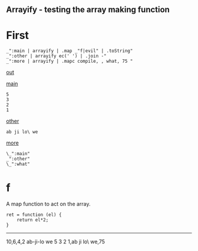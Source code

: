 Arrayify - testing the array making function
----
# First

    _":main | arrayify | .map _"f|evil" | .toString"
    _":other | arrayify ec(' ') | .join -"
    _":more | arrayify | .mapc compile, , what, 75 "

[out](# "save:")

[main]() 

    5
    3
    2
    1

[other]() 

    ab ji lo\ we

[more]()

    \_":main"
    _":other"
    \_":what"

# f

A map function to act on the array.
    
    ret = function (el) {
        return el*2;
    }

---
10,6,4,2
ab-ji-lo we
5
3
2
1,ab ji lo\ we,75
